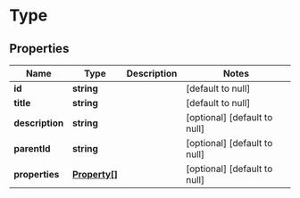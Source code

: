 # Type

## Properties
Name | Type | Description | Notes
------------ | ------------- | ------------- | -------------
**id** | **string** |  | [default to null]
**title** | **string** |  | [default to null]
**description** | **string** |  | [optional] [default to null]
**parentId** | **string** |  | [optional] [default to null]
**properties** | [**Property[]**](../../content-rest-api/docs/Property.md) |  | [optional] [default to null]


